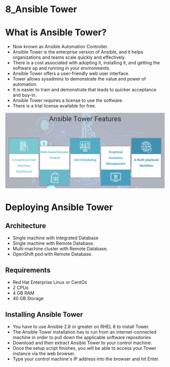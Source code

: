 # 8_Ansible Tower

# What is Ansible Tower?

- Now known as Ansible Automation Controller.
- Ansible Tower is the enterprise version of Ansible, and it helps organizations and teams scale quickly and effectively.
- There is a cost associated with adopting it, installing it, and getting the software up and running in your environments.
- Ansible Tower offers a user-friendly web user interface.
- Tower allows sysadmins to demonstrate the value and power of automation.
- It is easier to train and demonstrate that leads to quicker acceptance and buy-in.
- Ansible Tower requires a license to use the software.
- There is a trial license available for free.

![Screenshot 2023-06-27 at 3.52.45 PM.png](8_Ansible%20Tower%202229a13c8704495fa9687d6b65aae93a/Screenshot_2023-06-27_at_3.52.45_PM.png)

# Deploying Ansible Tower

## Architecture

- Single machine with Integrated Database
- Single machine with Remote Database.
- Multi-machine cluster with Remote Database.
- OpenShift pod with Remote Database.

## Requirements

- Red Hat Enterprise Linux or CentOs
- 2 CPUs
- 4 GB RAM
- 40 GB Storage

## Installing Ansible Tower

- You have to use Ansible 2.8 or greater on RHEL 8 to install Tower.
- The Ansible Tower installation has to run from an internet-connected machine in order to pull down the applicable software repositories
- Download and then extract Ansible Tower to your control machine.
- Once the setup script finishes, you will be able to access your Tower instance via the web browser.
- Type your control machine's IP address into the browser and hit Enter.